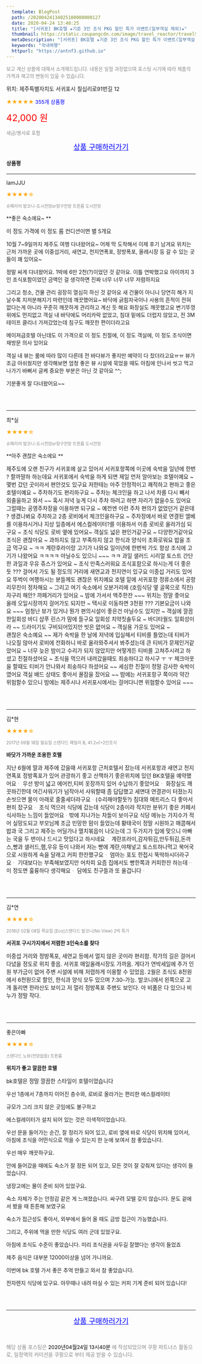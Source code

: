 ```yaml
---
  template: BlogPost
  path: /20200424134025100000000127
  date: 2020-04-24 13:40:25
  title: "[서귀포] BK호텔 ★기준 3인 조식 PKG 할인 특가 이벤트(일부객실 제외)★"
  thumbnail: https://static.coupangcdn.com/image/travel_reactor/travelSeller/hotel/A00068293/b2e1b969-6cce-4951-85b0-3acd915738c3.jpg
  metaDescription: "[서귀포] BK호텔 ★기준 3인 조식 PKG 할인 특가 이벤트(일부객실 제외)★,국내여행"
  keywords: "국내여행"
  httpurl: "https://antnf3.github.io"
---
```

  
<span style="color: #888;font-size:0.8rem">보고 계신 상품에 대해서 소개해드립니다.
내용은 일절 과장없으며 포스팅 시기에 따라 제품의 가격과 재고의 변동이 있을 수 있습니다.</span>
  
<span style="font-size: 0.9rem;">위치: 제주특별자치도 서귀포시 칠십리로91번길 12 </span>
  
<span style="color: orange;">★★★★★</span> <span style="color: blue;font-size: 0.85rem;">355개 상품평</span>
  
<span style="color: red;font-size: 1.5rem;">42,000 원</span>
  
<span style="color: #888;font-size:0.8rem">세금/봉사료 포함</span>





<p align="center"><a href="http://me2.do/FUwjf8nR" style="font-size: 1.2rem; color: blue;">상품 구매하러가기</a></p>

#### 상품평
  
---
  
IamJJU
    
<span style="color: orange;">★★★★☆</span>
    
<span style="color: #888;font-size:0.7rem">슈페리어 발코니-도시전망or항구전망 트윈룸 도시전망</span>
    
<span style="font-size:0.85rem">**좋은 숙소에요~ **</span>
    
<span style="font-size: 0.9rem;">이 정도 가격에 이 정도 룸 컨디션이면 별 5개요

10월 7~9일까지 제주도 여행 다녀왔어요~
어제 막 도착해서 이제 후기 남겨요
위치는 근처 가까운 곳에 이중섭거리, 새연교, 천지연폭포, 정방폭포, 올레시장 등 갈 수 있는 곳들이 꽤 있어요~

정말 싸게 다녀왔어요. 1박에 6만 2천(?)이었던 것 같아요.
이틀 연박했고요
아이까지 3인 조식포함이었던 금액인 걸 생각하면 진짜
너무 너무 너무 저렴하지요

그리고 청소, 건물 관리 굉장히 열심히 하신 것 같아요
새 건물이 아니니 당연히 해가 지날수록 지저분해지기 마련인데
깨끗했어요~ 바닥에 긁힘자국이나 사용의 흔적이 전혀 없다는게 아니라 꾸준히 깨끗하게 관리하고 계신 듯 해요
화장실도 깨끗했고요 변기뚜껑위에도 먼지없고 객실 내 바닥에도 머리카락 없었고, 침대 밑에도 더럽지 않았고, 전 3M테이프 클리너 가져갔었는데 침구도 깨끗한 편이더라고요

메이져급호텔 아닌데도 이 가격으로 이 정도 친절에, 이 정도 객실에, 이 정도 조식이면 재방문 의사 있어요 

객실 내 뷰는 룸에 따라 많이 다른데 전 바다뷰가 좋지만 예약이 다 찼더라고요ㅠㅠ 뷰가 조금 아쉬웠지만 생각해보면 엄청 좋은 뷰 시설에 묵었을 때도 아침에 인나서 씻고 먹고 나가기 바뻐서 글케 중요한 부분은 아닌 것 같아요 ^^; 

기분좋게 잘 다녀왔어요~~</span>
    
<br>
<br>

---
  
최*실
    
<span style="color: orange;">★★★★☆</span>
    
<span style="color: #888;font-size:0.7rem">슈페리어 발코니-도시전망or항구전망 트윈룸 도시전망</span>
    
<span style="font-size:0.85rem">**아주 괜찮은 숙소에요 **</span>
    
<span style="font-size: 0.9rem;">제주도에 오랜 친구가 서귀포에 살고 있어서  서귀포항쪽에 이곳에 숙박을  일년에 한번 ? 할까말하 하는데요 
서귀포에서 숙박을 하게 되면 제일 먼저 알아보는 호텔이예요 ~ 몇번 갔던 곳이라서 편안것도 있구요  저한테는 아주 안정적이고 쾌적하고 편하고 좋은 호텔이예요 ~ 주차하기도 편리하구요 ~  주차는 체크인을 하고 나서  차를 다시 빼서 외출을하고 와서 ~~ 혹시 저녁 늦게 다시  주차 하려고 하면 자리가 없을수도 있어요  그럴때는 공영주차장을 이용하면 되구요 ~  예전엔 이런 주차 편의가 없었던거 같은데 ? 생겼나봐요   주차하고 2층 로비에서 체크인을하구요 ~ 주차장에서 바로 연결된 엘베를 이용하시거나 지상 일층에서 에스컬레이터?를 이용하서 이층 로비로 올라가심 되구요 ~  조식 식당도 로비 옆에 있어요~  객실도 넓은 편인거같구요 ~ 다양한거같아요  조식은 괜찮아요 ~ 과하지도 않고 부족하지 않고 한식과 양식이 조화로워요 밥을 조금 먹구요 ~ ㅋㅋ 계란후라이랑 고기가 나와요  일이년에 한번씩 가도 항상  조식에 고기가 나왔어요 ㅋㅋㅋㅋ 아닐수도 있으니 ~~~ ㅋㅋ 과일 샐러드 시리얼  토스트 간단한 과일과 우유 쥬스가 있어요 ~ 조식 만족스러워요  조식포함으로 하시는게 더 좋은듯 ??? 걸어서 가도 될 정도의 거리에 새연교과 천지연이 있구요 이중섭 거리도 있어요 뚜벅이 여행하시는 분들께도 괜찮은 위치예요   호텔 밑에 서귀포항 정류소에서 공항  리무진이 정차해요 ~  그리고 여기 숙소에서 오분거리에 (호림식당 옆 골목으로 직진) 자구리 해안? 까페거리가 있어요 ~ 밤에 가셔서  맥주한잔 ~~~ 위치는 정말 좋아요  올레 오일시장까지 걸어가도 되지만 ~ 택시로 이동하면 3천원 ??? 기본요금이 나와요 ~~~  엄청난 뷰가 있거나 뭔가  편의시설이 좋은건 아닐수도 있지만 ~ 객실에 깔끔한일회성 바디 샴푸 린스가 맘에 들구요  일회성 치약칫솔두요 ~  바디타월도 일회성이라   ~~ 드라이기도 구비되어있지만 빗은 없어요 ~  객실용 가운도 있어요 ~  
괜찮은 숙소예요 ~~ 제가 숙박을 한 날에 저녁에 입실해서 티비를 틀었는데 티비가 나오질 않아서 로비에 전화하니  바로 올라와주셔서 봐주셨는데 큰 티비가 문제인거같았어요 ~ 너무 늦은 밤이고 수리가 되지 않았지만 
어떻게든 티비를 고쳐주시려고 하셨고 친절하셨어요 ~ 조식을 먹으러 내려갔을때도 죄송하다고 하시구 ㅜ ㅜ 
체크아웃을 할때도  티비가 안나와서 죄송하다 하셨어요 ~~  세심한 친절이 정말  감사한 숙박이였어요   객실 배드 상태도 좋아서 꿀잠을 잤어요 ~~  밤에는  서귀포항구 쪽이라  약간 위험할수 있으니 밤에는  제주시나 서귀포시에서는  걸어다니면 위험할수 있어요 ~~~</span>
    
<br>
<br>

---
  
김*현
    
<span style="color: orange;">★★★★☆</span>
    
<span style="color: #888;font-size:0.7rem">2017년 09월 18일 월요일 스탠다드 패밀리 B, 41.2㎡+2인조식</span>
    
<span style="font-size:0.85rem">**바닷가 가까운 조용한 호텔**</span>
    
<span style="font-size: 0.9rem;">지난 6월에 딸과 제주에 갔을때 서귀포항 근처호텔서 잤는데 서귀포항과 새연고 천지연폭포 정방폭포가 있어 관광하기 좋고 산책하기 좋은위치에 있던 BK호텔을 예약했어요ᆞ
우선 방이 넓고 에어컨,티비 옷장까지 있어 수납하기 좋았어요ᆞ
화장실도 깨끗하긴한데 여긴샤워기가 넘작아서 샤워할때 좀 답답했고 세면대 연결관이 터졌는지 손씻으면 물이 아래로 줄줄세더라구요ᆞ(수리해야할듯?)
침대와 메트리스 다 좋아서 편히 잤구요ᆞ
조식 먹으러 식당에 갔는데 식당이 2층이라 작지만 분위기 좋은 카페서 식사하는 느낌이 들었어요ᆞ밖에 지나가는 차들이 보이구요
식당 메뉴는 가지수가 적어 실망도되고 부모님께 조금 민망한 맘이 들었는데 황태국이 정말 시원하고 매콤해서 밥과 국 그리고 제주는 어딜가나 멸치볶음이 나오는데 그 두가지가 입에 맞으니 아빠는 국을 두 번이나 드시고 맛있다고 하시네요ᆞ
계란프라이,감자튀김,만두튀김,돈까스,빵과 샐러드,햄,우유 등이 나와서 저는 빵에 계란,야채넣고 토스트하나먹고 북어국으로 시원하게 속을 달래고 커피 한잔했구요ᆞ
엄마는 포도 한접시 뚝딱하시더라구요ᆞ
기대보다는 부족해보였지만 어차피 요즘 집에서도 빵한쪽과 커피한잔 하는데ᆢ이 정도면 훌륭하다 생각해요ᆞ
담에도 친구들과 또 올겁니다ᆞ</span>
    
<br>
<br>

---
  
김*연
    
<span style="color: orange;">★★★★☆</span>
    
<span style="color: #888;font-size:0.7rem">2018년 02월 08일 목요일 [Eco]스탠다드 발코니(No View) 2박 특가</span>
    
<span style="font-size:0.85rem">**서귀포 구시가지에서 저렴한 3인숙소를 찾다**</span>
    
<span style="font-size: 0.9rem;">이중섭 거리와 정방폭포, 새연교 등에서 멀지 않은 곳이라 편리함. 작가의 길은 걸어서 다녔을 정도로 위치 좋음.
서귀포 매일올래시장도 가까움.
게다가 연박세일에 추가 인원 부가금이 없어 주변 시설에 비해 저렴하게 이용할 수 있었음. 2월은 조식도 8천원에서 6천원으로 할인, 한식과 양식 모두 있으며 7:30-가능.
발코니에서 왼쪽으로 고개 돌리면 한라산도 보이고 저 멀리 정방폭포 주변도 보인다. 아 비품은 다 있으나 비누가 정말 작다.</span>
    
<br>
<br>

---
  
좋은아빠
    
<span style="color: orange;">★★★★☆</span>
    
<span style="color: #888;font-size:0.7rem">스탠다드 노뷰(전망없음) 트윈룸</span>
    
<span style="font-size:0.85rem">**위치가 좋고 깔끔한 호텔**</span>
    
<span style="font-size: 0.9rem;">bk호텔은 정말 깔끔한 스타일이 호텔이었습니다

우선 1층에서 7층까지 이어진 층수와, 로비로 올라가는 편리한 에스컬레이터 

규모가 그리 크지 않은 곳임에도 불구하고 

에스컬레이터가 설치 되어 있는 것은 이색적이었습니다. 

우선 문을 들어가는 순간, 잘 정리가 되어 있고, 로비 옆에 바로 식당이 위치해 있어서, 아침에 조식을 어떤식으로 먹을 수 있는지 한 눈에 보여서 참 좋았습니다. 

우선 매우 깨끗하구요. 

안에 들어갔을 때에도 숙소가 잘 정돈 되어 있고, 모든 것이 잘 갖춰져 있다는 생각이 들었습니다.

냉장고에는 물이 준비 되어 있었구요. 

숙소 자체가 주는 안정감 같은 게 느껴졌습니다. 싸구려 모텔 갖지 않습니다. 문도 겉에서 봤을 때 튼튼해 보였구요 

숙소가 접근성도 좋아서, 외부에서 들어 올 때도 금방 접근이 가능했습니다. 

그리고, 주위에 먹을 만한 식당도 여러 군데 있었구요. 

아침에 조식도 수준이 좋았습니다. 미리 조식권을 사두길 잘했다는 생각이 들었죠

제주 음식은 대부분 12000이상을 넘어 가니까요. 

이번에 bk 호텔 가서 좋은 추억 만들고 와서 참 좋았습니다.

전자렌지 식당에 있구요. 아무때나 내려 마실 수 있는 커피 기계 준비 되어 있습니다!</span>
    
<br>
<br>


  
---
  
<p align="center"><a href="http://me2.do/FUwjf8nR" style="font-size: 1.2rem; color: blue;">상품 구매하러가기</a></p>
  
<br>
  
<span style="font-size: 0.85rem; color: #888;">해당 상품 포스팅은 <span style="color: #000;"> 2020년04월24일 13시40분 </span> 에 작성되었으며 쿠팡 파트너스 활동으로, 일정액의 커미션을 쿠팡으로 부터 제공 받을 수 있습니다.</span>